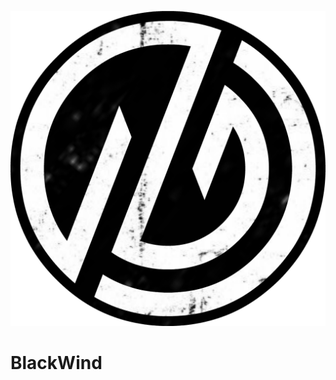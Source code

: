 <p align="center">
  <img src="https://github.com/BlackWind-dev/.github/blob/main/blackwind_circle.png" />
</p>

# BlackWind
